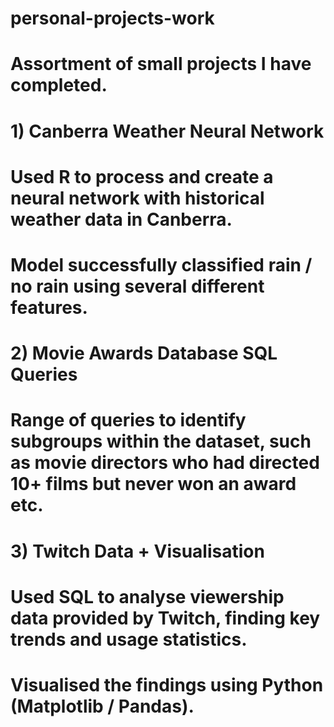 #     personal-projects-work
#
#     Assortment of small projects I have completed.
#
#
# 1) Canberra Weather Neural Network
#    Used R to process and create a neural network with historical weather data in Canberra.
#    Model successfully classified rain / no rain using several different features.
#
# 2) Movie Awards Database SQL Queries
#    Range of queries to identify subgroups within the dataset, such as movie directors who had directed 10+ films but never won an award etc.
#
# 3) Twitch Data + Visualisation 
#    Used SQL to analyse viewership data provided by Twitch, finding key trends and usage statistics.
#    Visualised the findings using Python (Matplotlib / Pandas).
#
#
#
#
#
#
#
#
#
#
#
#
#
#
#
#
#
#
#
#
#
